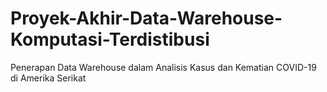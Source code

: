 # Proyek-Akhir-Data-Warehouse-Komputasi-Terdistibusi
Penerapan Data Warehouse dalam Analisis Kasus dan Kematian COVID-19 di Amerika Serikat
